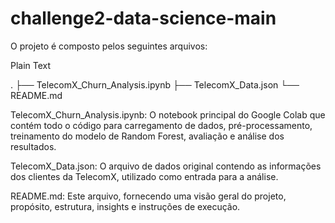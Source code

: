 # challenge2-data-science-main

O projeto é composto pelos seguintes arquivos:

Plain Text


.
├── TelecomX_Churn_Analysis.ipynb
├── TelecomX_Data.json
└── README.md

TelecomX_Churn_Analysis.ipynb: O notebook principal do Google Colab que contém todo o código para carregamento de dados, pré-processamento, treinamento do modelo de Random Forest, avaliação e análise dos resultados.

TelecomX_Data.json: O arquivo de dados original contendo as informações dos clientes da TelecomX, utilizado como entrada para a análise.

README.md: Este arquivo, fornecendo uma visão geral do projeto, propósito, estrutura, insights e instruções de execução.

